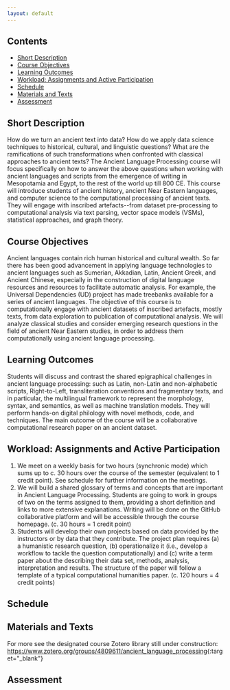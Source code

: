 ```yaml
---
layout: default
---
```


## Contents

- [Short Description](#short-description)
- [Course Objectives](#course-objectives)
- [Learning Outcomes](#learning-outcomes)
- [Workload: Assignments and Active Participation](#workload-assignments-and-active-participation)
- [Schedule](#schedule)
- [Materials and Texts](#materials-and-texts)
- [Assessment](#assessment)

## Short Description

How do we turn an ancient text into data? How do we apply data science techniques to historical, cultural, and linguistic questions? What are the ramifications of such transformations when confronted with classical approaches to ancient texts? The Ancient Language Processing course will focus specifically on how to answer the above questions when working with ancient languages and scripts from the emergence of writing in Mesopotamia and Egypt, to the rest of the world up till 800 CE. This course will introduce students of ancient history, ancient Near Eastern languages, and computer science to the computational processing of ancient texts. They will engage with inscribed artefacts--from dataset pre-processing to computational analysis via text parsing, vector space models (VSMs), statistical approaches, and graph theory.

## Course Objectives

Ancient languages contain rich human historical and cultural wealth. So far there has been good advancement in applying language technologies to ancient languages such as Sumerian, Akkadian, Latin, Ancient Greek, and Ancient Chinese, especially in the construction of digital language resources and resources to facilitate automatic analysis. For example, the Universal Dependencies (UD) project has made treebanks available for a series of ancient languages. The objective of this course is to computationally engage with ancient datasets of inscribed artefacts, mostly texts, from data exploration to publication of computational analysis. We will analyze classical studies and consider emerging research questions in the field of ancient Near Eastern studies, in order to address them computationally using ancient language processing.

## Learning Outcomes

Students will discuss and contrast the shared epigraphical challenges in ancient language processing: such as Latin, non-Latin and non-alphabetic scripts, Right-to-Left, transliteration conventions and fragmentary texts, and in particular, the multilingual framework to represent the morphology, syntax, and semantics, as well as machine translation models. They will perform hands-on digital philology with novel methods, code, and techniques. The main outcome of the course will be a collaborative computational research paper on an ancient dataset.

## Workload: Assignments and Active Participation

1. We meet on a weekly basis for two hours (synchronic mode) which sums up to c. 30 hours over the course of the semester (equivalent to 1 credit point). See schedule for further information on the meetings.
2. We will build a shared glossary of terms and concepts that are important in Ancient Language Processing. Students are going to work in groups of two on the terms assigned to them, providing a short definition and links to more extensive explanations. Writing will be done on the GitHub collaborative platform and will be accessible through the course homepage. (c. 30 hours = 1 credit point)
3. Students will develop their own projects based on data provided by the instructors or by data that they contribute. The project plan requires (a) a humanistic research question, (b) operationalize it (i.e., develop a workflow to tackle the question computationally) and (c) write a term paper about the describing their data set, methods, analysis, interpretation and results. The structure of the paper will follow a template of a typical computational humanities paper. (c. 120 hours = 4 credit points)

## Schedule

<div id="schedule-table"></div>

## Materials and Texts

<div id="textbooks-table"></div>

For more see the designated course Zotero library still under construction: <https://www.zotero.org/groups/4809611/ancient_language_processing>{:target="_blank"}

## Assessment

<div id="assessment-table"></div>
